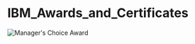 # IBM_Awards_and_Certificates
![Manager's Choice Award](https://user-images.githubusercontent.com/81476425/144788963-606a86ee-94a9-4ec6-a034-b241cc827264.jpg)
